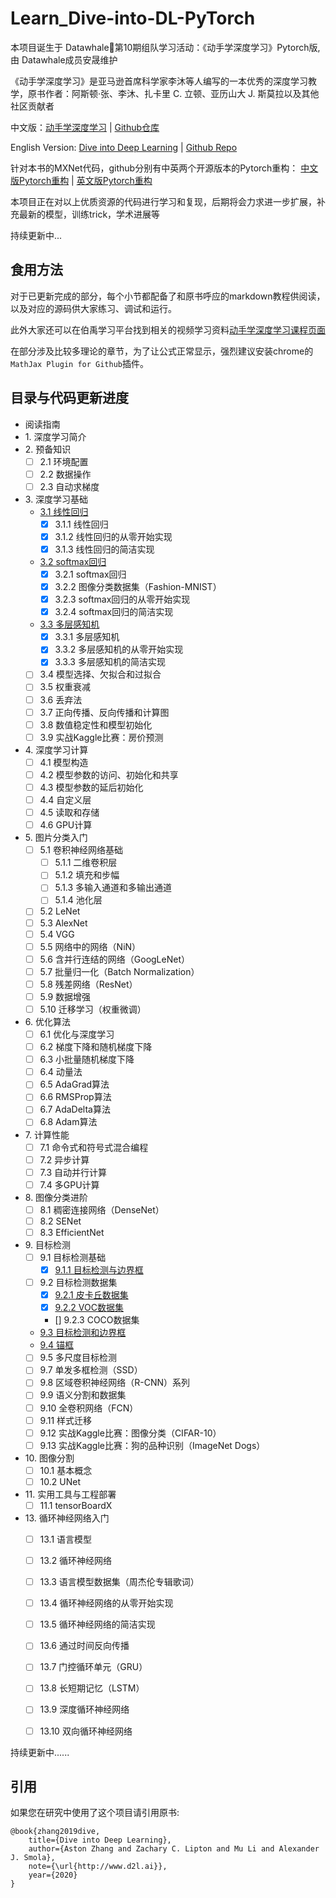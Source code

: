 # Learn_Dive-into-DL-PyTorch

本项目诞生于 Datawhale:whale:第10期组队学习活动：《动手学深度学习》Pytorch版, 由 Datawhale成员安晟维护

《动手学深度学习》是亚马逊首席科学家李沐等人编写的一本优秀的深度学习教学，原书作者：阿斯顿·张、李沐、扎卡里 C. 立顿、亚历山大 J. 斯莫拉以及其他社区贡献者

中文版：[动手学深度学习](https://zh.d2l.ai/) | [Github仓库](https://github.com/d2l-ai/d2l-zh)       

English Version: [Dive into Deep Learning](https://d2l.ai/) | [Github Repo](https://github.com/d2l-ai/d2l-en)

针对本书的MXNet代码，github分别有中英两个开源版本的Pytorch重构：
[中文版Pytorch重构](https://github.com/ShusenTang/Dive-into-DL-PyTorch) | [英文版Pytorch重构](https://github.com/dsgiitr/d2l-pytorch)

本项目正在对以上优质资源的代码进行学习和复现，后期将会力求进一步扩展，补充最新的模型，训练trick，学术进展等

持续更新中...


## 食用方法

对于已更新完成的部分，每个小节都配备了和原书呼应的markdown教程供阅读，以及对应的源码供大家练习、调试和运行。

此外大家还可以在伯禹学习平台找到相关的视频学习资料[动手学深度学习课程页面](https://www.boyuai.com/elites/course/cZu18YmweLv10OeV)

在部分涉及比较多理论的章节，为了让公式正常显示，强烈建议安装chrome的`MathJax Plugin for Github`插件。


## 目录与代码更新进度
* 阅读指南
* 1\. 深度学习简介
* 2\. 预备知识
    - [ ] 2.1 环境配置
    - [ ] 2.2 数据操作
    - [ ] 2.3 自动求梯度
* 3\. 深度学习基础
    * [3.1 线性回归](https://github.com/monkeyDemon/Learn_Dive-into-DL-PyTorch/tree/master/chapter03_DeepLearning_basics/3.1_linear_regression)
        - [x] 3.1.1 线性回归
        - [x] 3.1.2 线性回归的从零开始实现
        - [x] 3.1.3 线性回归的简洁实现
    * [3.2 softmax回归](https://github.com/monkeyDemon/Learn_Dive-into-DL-PyTorch/tree/master/chapter03_DeepLearning_basics/3.2_softmax_regression)
        - [x] 3.2.1 softmax回归
        - [x] 3.2.2 图像分类数据集（Fashion-MNIST）
        - [x] 3.2.3 softmax回归的从零开始实现
        - [x] 3.2.4 softmax回归的简洁实现
    * [3.3 多层感知机](https://github.com/monkeyDemon/Learn_Dive-into-DL-PyTorch/tree/master/chapter03_DeepLearning_basics/3.3_multilayer_perceptron)
        - [x] 3.3.1 多层感知机
        - [x] 3.3.2 多层感知机的从零开始实现
        - [x] 3.3.3 多层感知机的简洁实现
    - [ ] 3.4 模型选择、欠拟合和过拟合
    - [ ] 3.5 权重衰减
    - [ ] 3.6 丢弃法
    - [ ] 3.7 正向传播、反向传播和计算图
    - [ ] 3.8 数值稳定性和模型初始化
    - [ ] 3.9 实战Kaggle比赛：房价预测
* 4\. 深度学习计算
    - [ ] 4.1 模型构造
    - [ ] 4.2 模型参数的访问、初始化和共享
    - [ ] 4.3 模型参数的延后初始化
    - [ ] 4.4 自定义层
    - [ ] 4.5 读取和存储
    - [ ] 4.6 GPU计算
* 5\. 图片分类入门
    - [ ] 5.1 卷积神经网络基础
        - [ ] 5.1.1 二维卷积层
        - [ ] 5.1.2 填充和步幅
        - [ ] 5.1.3 多输入通道和多输出通道
        - [ ] 5.1.4 池化层
    - [ ] 5.2 LeNet
    - [ ] 5.3 AlexNet
    - [ ] 5.4 VGG
    - [ ] 5.5 网络中的网络（NiN）
    - [ ] 5.6 含并行连结的网络（GoogLeNet）
    - [ ] 5.7 批量归一化（Batch Normalization）
    - [ ] 5.8 残差网络（ResNet）
    - [ ] 5.9 数据增强
    - [ ] 5.10 迁移学习（权重微调）
* 6\. 优化算法
    - [ ] 6.1 优化与深度学习
    - [ ] 6.2 梯度下降和随机梯度下降
    - [ ] 6.3 小批量随机梯度下降
    - [ ] 6.4 动量法
    - [ ] 6.5 AdaGrad算法
    - [ ] 6.6 RMSProp算法
    - [ ] 6.7 AdaDelta算法
    - [ ] 6.8 Adam算法
* 7\. 计算性能
    - [ ] 7.1 命令式和符号式混合编程
    - [ ] 7.2 异步计算
    - [ ] 7.3 自动并行计算
    - [ ] 7.4 多GPU计算
* 8\. 图像分类进阶
    - [ ] 8.1 稠密连接网络（DenseNet）
    - [ ] 8.2 SENet
    - [ ] 8.3 EfficientNet
* 9\. 目标检测
    - [ ] 9.1 目标检测基础
        - [x] [9.1.1 目标检测与边界框](https://github.com/monkeyDemon/Learn_Dive-into-DL-PyTorch/tree/master/chapter09_object_detection/9.1_object_detection_basics/9.1.1_object_detection_and_bounding_boxes)
    - [ ] 9.2 目标检测数据集
        - [x] [9.2.1 皮卡丘数据集](https://github.com/monkeyDemon/Learn_Dive-into-DL-PyTorch/tree/master/chapter09_object_detection/9.2_object_detection_datasets/9.2.1_Pikachu_dataset)
        - [x] [9.2.2 VOC数据集](https://github.com/monkeyDemon/Learn_Dive-into-DL-PyTorch/tree/master/chapter09_object_detection/9.2_object_detection_datasets/9.2.2_PASCAL_VOC_dataset)
        - [] 9.2.3 COCO数据集
    * [9.3 目标检测和边界框](https://github.com/monkeyDemon/Learn_Dive-into-DL-PyTorch/blob/master/chapter09_computer_vision/9.3-9.5_object_detection_basics/9.3_object_detection_and_bounding_boxes.md)
    * [9.4 锚框](https://github.com/monkeyDemon/Learn_Dive-into-DL-PyTorch/blob/master/chapter09_computer_vision/9.3-9.5_object_detection_basics/9.4_anchor_boxes.md)
    - [ ] 9.5 多尺度目标检测
    - [ ] 9.7 单发多框检测（SSD）
    - [ ] 9.8 区域卷积神经网络（R-CNN）系列
    - [ ] 9.9 语义分割和数据集
    - [ ] 9.10 全卷积网络（FCN）
    - [ ] 9.11 样式迁移
    - [ ] 9.12 实战Kaggle比赛：图像分类（CIFAR-10）
    - [ ] 9.13 实战Kaggle比赛：狗的品种识别（ImageNet Dogs）
* 10\. 图像分割
    - [ ] 10.1 基本概念
    - [ ] 10.2 UNet
* 11\. 实用工具与工程部署
    - [ ] 11.1 tensorBoardX
* 13\. 循环神经网络入门
    - [ ] 13.1 语言模型
    - [ ] 13.2 循环神经网络
    - [ ] 13.3 语言模型数据集（周杰伦专辑歌词）
    - [ ] 13.4 循环神经网络的从零开始实现
    - [ ] 13.5 循环神经网络的简洁实现
    - [ ] 13.6 通过时间反向传播
    - [ ] 13.7 门控循环单元（GRU）
    - [ ] 13.8 长短期记忆（LSTM）
    - [ ] 13.9 深度循环神经网络
    - [ ] 13.10 双向循环神经网络


持续更新中......



## 引用

如果您在研究中使用了这个项目请引用原书:

```
@book{zhang2019dive,
    title={Dive into Deep Learning},
    author={Aston Zhang and Zachary C. Lipton and Mu Li and Alexander J. Smola},
    note={\url{http://www.d2l.ai}},
    year={2020}
}
```



